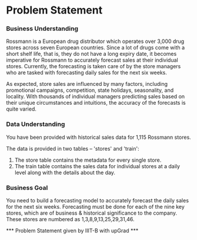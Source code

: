 # Problem Statement


### Business Understanding

Rossmann is a European drug distributor which operates over 3,000 drug stores across seven European countries. Since a lot of drugs come with a short shelf life, that is, they do not have a long expiry date, it becomes imperative for Rossmann to accurately forecast sales at their individual stores. Currently, the forecasting is taken care of by the store managers who are tasked with forecasting daily sales for the next six weeks. 

As expected, store sales are influenced by many factors, including promotional campaigns, competition, state holidays, seasonality, and locality. With thousands of individual managers predicting sales based on their unique circumstances and intuitions, the accuracy of the forecasts is quite varied. 


### Data Understanding

You have been provided with historical sales data for 1,115 Rossmann stores.

The data is provided in two tables – 'stores' and 'train':
1) The store table contains the metadata for every single store.
2) The train table contains the sales data for individual stores at a daily level along with the details about the day.


### Business Goal

You need to build a forecasting model to accurately forecast the daily sales for the next six weeks. Forecasting must be done for each of the nine key stores, which are of business & historical significance to the company. These stores are numbered as 1,3,8,9,13,25,29,31,46.



*** Problem Statement given by IIIT-B with upGrad ***
